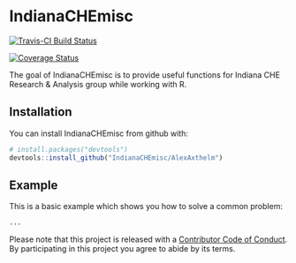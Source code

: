 # IndianaCHEmisc


[![Travis-CI Build Status](https://travis-ci.org/AlexAxthelm/IndianaCHEmisc.svg?branch=master)](https://travis-ci.org/AlexAxthelm/IndianaCHEmisc)

[![Coverage Status](https://img.shields.io/codecov/c/github/AlexAxthelm/IndianaCHEmisc/master.svg)](https://codecov.io/github/AlexAxthelm/IndianaCHEmisc?branch=master)

The goal of IndianaCHEmisc is to provide useful functions for Indiana CHE Research & Analysis group while working with R.

## Installation

You can install IndianaCHEmisc from github with:

```R
# install.packages("devtools")
devtools::install_github("IndianaCHEmisc/AlexAxthelm")
```

## Example

This is a basic example which shows you how to solve a common problem:

```R
...
```

Please note that this project is released with a [Contributor Code of Conduct](CONDUCT.md). By participating in this project you agree to abide by its terms.
